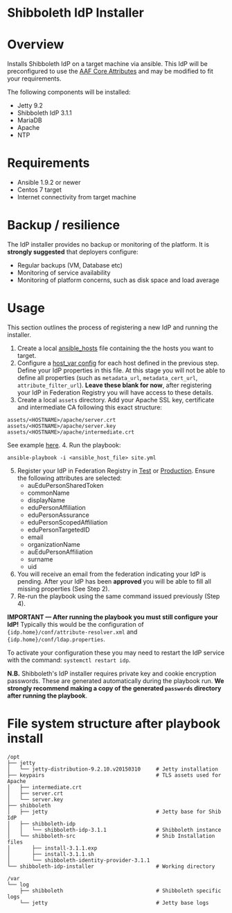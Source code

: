 Shibboleth IdP Installer
========================

# Overview
Installs Shibboleth IdP on a target machine via ansible. This IdP will be preconfigured to use the [AAF Core Attributes](http://aaf.edu.au/technical/aaf-core-attributes/) and may be modified to fit your requirements.

The following components will be installed:

- Jetty 9.2
- Shibboleth IdP 3.1.1
- MariaDB
- Apache
- NTP

# Requirements

- Ansible 1.9.2 or newer
- Centos 7 target
- Internet connectivity from target machine

# Backup / resilience

The IdP installer provides no backup or monitoring of the platform. It is **strongly suggested** that deployers configure:

- Regular backups (VM, Database etc)
- Monitoring of service availability
- Monitoring of platform concerns, such as disk space and load average

# Usage
This section outlines the process of registering a new IdP and running the installer.

1. Create a local [ansible_hosts](ansible_hosts.dist) file containing the the hosts you want to target.
2. Configure a [host_var config](host_vars/shib-idp-installer-1.aaf.dev.edu.au.dist) for each host defined in the previous step. Define your IdP properties in this file. At this stage you will not be able to define all properties (such as `metadata_url`, `metadata_cert_url`, `attribute_filter_url`). **Leave these blank for now**, after registering your IdP in Federation Registry you will have access to these details.
3. Create a local `assets` directory. Add your Apache SSL key, certificate and intermediate CA following this exact structure:
```
assets/<HOSTNAME>/apache/server.crt
assets/<HOSTNAME>/apache/server.key
assets/<HOSTNAME>/apache/intermediate.crt
```
See example [here](assets/shib-idp-installer-1.aaf.dev.edu.au.dist).
4. Run the playbook:
```
ansible-playbook -i <ansible_host_file> site.yml
```
5. Register your IdP in Federation Registry in [Test](https://manager.test.aaf.edu.au/federationregistry/registration/idp) or [Production](https://manager.aaf.edu.au/federationregistry/registration/idp). Ensure the following attributes are selected:
    * auEduPersonSharedToken
    * commonName
    * displayName
    * eduPersonAffiliation
    * eduPersonAssurance
    * eduPersonScopedAffiliation
    * eduPersonTargetedID
    * email
    * organizationName
    * auEduPersonAffiliation
    * surname
    * uid
6. You will receive an email from the federation indicating your IdP is pending. After your IdP has been **approved** you will be able to fill all missing properties (See Step 2).
7. Re-run the playbook using the same command issued previously (Step 4).

**IMPORTANT — After running the playbook you must still configure your IdP!** Typically this would be the configuration of `{idp.home}/conf/attribute-resolver.xml` and `{idp.home}/conf/ldap.properties`.

To activate your configuration these you may need to restart the IdP service with the command: `systemctl restart idp`.

**N.B.** Shibboleth's IdP installer requires private key and cookie encryption passwords. These are generated automatically during the playbook run. **We strongly recommend making a copy of the generated `passwords` directory after running the playbook**.

# File system structure after playbook install
```
/opt
├── jetty
│   └── jetty-distribution-9.2.10.v20150310     # Jetty installation
├── keypairs                                    # TLS assets used for Apache
│   ├── intermediate.crt
│   ├── server.crt
│   └── server.key
├── shibboleth
│   ├── jetty                                   # Jetty base for Shib IdP
│   ├── shibboleth-idp
│   │   └── shibboleth-idp-3.1.1                # Shibboleth instance
│   └── shibboleth-src                          # Shib Installation files
│       ├── install-3.1.1.exp
│       ├── install-3.1.1.sh
│       └── shibboleth-identity-provider-3.1.1
└── shibboleth-idp-installer                    # Working directory

/var
└── log
    ├── shibboleth                              # Shibboleth specific logs
    └── jetty                                   # Jetty base logs
```

